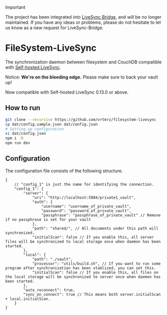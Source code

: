 > [!IMPORTANT]  
> The project has been integrated into [LiveSync Bridge](https://github.com/vrtmrz/livesync-bridge), and will be no longer maintained.
> If you have any ideas or problems, please do not hesitate to let us know as a new request for LiveSync-Bridge.

# FileSystem-LiveSync

The synchronization daemon between filesystem and CouchDB compatible with [Self-hosted LiveSync](https://github.com/vrtmrz/obsidian-livesync).

Notice: **We're on the bleeding edge.** Please make sure to back your vault up!

Now compatible with Self-hosted LiveSync 0.13.0 or above.

## How to run

```sh
git clone --recursive https://github.com/vrtmrz/filesystem-livesync
cp dat/config.sample.json dat/config.json
# Setting up configuration
vi dat/config.json
npm i -D
npm run dev
```

## Configuration

The configuration file consists of the following structure.

```jsonc
{
    // "config_1" is just the name for identifying the connection.
    "config_1": {
        "server": {
            "uri": "http://localhost:5984/private1_vault",
            "auth": {
                "username": "username_of_private_vault",
                "password": "password_of_private_vault",
                "passphrase": "passphrase_of_private_vault" // Remove if no passphrase is set for your vault
            },
            "path": "shared/", // All documents under this path will synchronized.
            "initialScan": false // If you enable this, all server files will be synchronized to local storage once when daemon has been started.
        },
        "local": {
            "path": "./vault",
            "processor": "utils/build.sh", // If you want to run some program after synchronization has been stablized, you can set this.
            "initialScan": false // If you enable this, all files on the local storage will be synchronized to server once when daemon has been started.
        },
        "auto_reconnect": true,
        "sync_on_connect": true // This means both server.initialScan + local.initialScan.
    }
}

```
